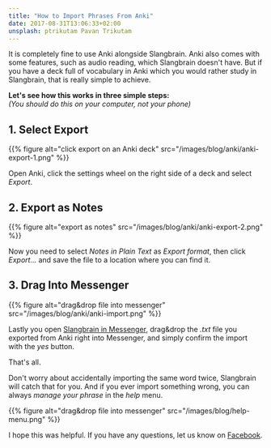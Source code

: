 ```yaml
---
title: "How to Import Phrases From Anki"
date: 2017-08-31T13:06:33+02:00
unsplash: ptrikutam Pavan Trikutam
---
```


It is completely fine to use Anki alongside Slangbrain.
Anki also comes with some features, such as audio reading, which Slangbrain doesn't have.
But if you have a deck full of vocabulary in Anki which you would rather study in Slangbrain, that is really simple to achieve.

**Let's see how this works in three simple steps:**
<br>
*(You should do this on your computer, not your phone)*

## 1. Select Export

{{% figure alt="click export on an Anki deck" src="/images/blog/anki/anki-export-1.png" %}}

Open Anki, click the settings wheel on the right side of a deck and select *Export*.

## 2. Export as Notes

{{% figure alt="export as notes" src="/images/blog/anki/anki-export-2.png" %}}

Now you need to select *Notes in Plain Text* as *Export format*, then click *Export…* and save the file to a location where you can find it.

## 3. Drag Into Messenger

{{% figure alt="drag&drop file into messenger" src="/images/blog/anki/anki-import.png" %}}

Lastly you open [Slangbrain in Messenger](https://www.messenger.com/t/slangbrain), drag&drop the *.txt* file you exported from Anki right into Messenger, and simply confirm the import with the *yes* button.


That's all.

Don't worry about accidentally importing the same word twice, Slangbrain will catch that for you.
And if you ever import something wrong, you can always *manage your phrase* in the *help* menu.

{{% figure alt="drag&drop file into messenger" src="/images/blog/help-menu.png" %}}


I hope this was helpful. If you have any questions, let us know on [Facebook](https://www.facebook.com/slangbrain/).
